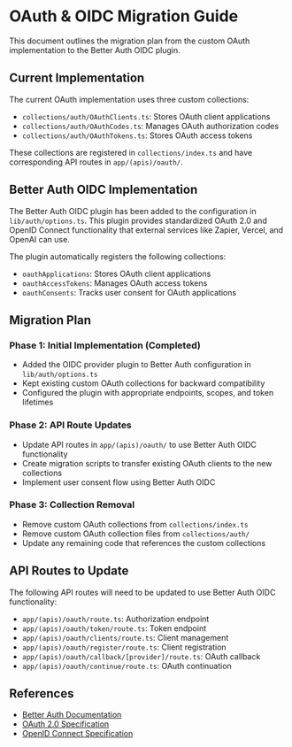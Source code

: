 # OAuth & OIDC Migration Guide

This document outlines the migration plan from the custom OAuth implementation to the Better Auth OIDC plugin.

## Current Implementation

The current OAuth implementation uses three custom collections:
- `collections/auth/OAuthClients.ts`: Stores OAuth client applications
- `collections/auth/OAuthCodes.ts`: Manages OAuth authorization codes
- `collections/auth/OAuthTokens.ts`: Stores OAuth access tokens

These collections are registered in `collections/index.ts` and have corresponding API routes in `app/(apis)/oauth/`.

## Better Auth OIDC Implementation

The Better Auth OIDC plugin has been added to the configuration in `lib/auth/options.ts`. This plugin provides standardized OAuth 2.0 and OpenID Connect functionality that external services like Zapier, Vercel, and OpenAI can use.

The plugin automatically registers the following collections:
- `oauthApplications`: Stores OAuth client applications
- `oauthAccessTokens`: Manages OAuth access tokens
- `oauthConsents`: Tracks user consent for OAuth applications

## Migration Plan

### Phase 1: Initial Implementation (Completed)
- Added the OIDC provider plugin to Better Auth configuration in `lib/auth/options.ts`
- Kept existing custom OAuth collections for backward compatibility
- Configured the plugin with appropriate endpoints, scopes, and token lifetimes

### Phase 2: API Route Updates
- Update API routes in `app/(apis)/oauth/` to use Better Auth OIDC functionality
- Create migration scripts to transfer existing OAuth clients to the new collections
- Implement user consent flow using Better Auth OIDC

### Phase 3: Collection Removal
- Remove custom OAuth collections from `collections/index.ts`
- Remove custom OAuth collection files from `collections/auth/`
- Update any remaining code that references the custom collections

## API Routes to Update

The following API routes will need to be updated to use Better Auth OIDC functionality:
- `app/(apis)/oauth/route.ts`: Authorization endpoint
- `app/(apis)/oauth/token/route.ts`: Token endpoint
- `app/(apis)/oauth/clients/route.ts`: Client management
- `app/(apis)/oauth/register/route.ts`: Client registration
- `app/(apis)/oauth/callback/[provider]/route.ts`: OAuth callback
- `app/(apis)/oauth/continue/route.ts`: OAuth continuation

## References

- [Better Auth Documentation](https://www.better-auth.com/docs)
- [OAuth 2.0 Specification](https://oauth.net/2/)
- [OpenID Connect Specification](https://openid.net/connect/)
